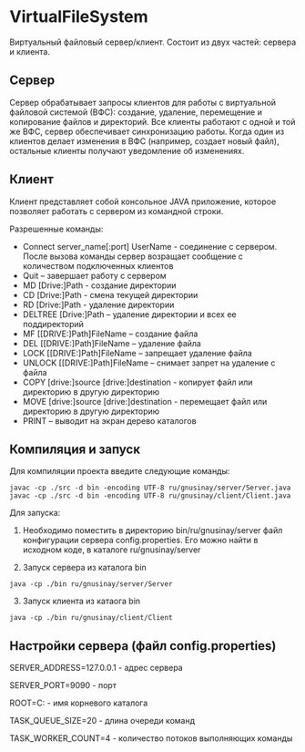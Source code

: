 # VirtualFileSystem

Виртуальный файловый сервер/клиент. Состоит из двух частей: сервера и клиента.

## Сервер

Сервер обрабатывает запросы клиентов для работы с виртуальной файловой системой (ВФС): создание, удаление, перемещение и копирование файлов и директорий. Все клиенты работают с одной и той же ВФС, сервер обеспечивает синхронизацию работы. Когда один из клиентов делает изменения в ВФС (например, создает новый файл), остальные клиенты получают уведомление об изменениях.

## Клиент

Клиент представляет собой консольное JAVA приложение, которое позволяет работать с сервером из командной строки.

Разрешенные команды:
* Сonnect server_name[:port] UserName - соединение с сервером. После вызова команды сервер возращает сообщение с количеством подключенных клиентов
* Quit – завершает работу с сервером
* MD [Drive:]Path - создание директории
* CD [Drive:]Path - смена текущей директории
* RD [Drive:]Path - удаление директории
* DELTREE [Drive:]Path – удаление директории и всех ее поддиректорий
* MF [[DRIVE:]Path]FileName – создание файла
* DEL [[DRIVE:]Path]FileName – удаление файла 
* LOCK [[DRIVE:]Path]FileName – запрещает удаление файла
* UNLOCK [[DRIVE:]Path]FileName – снимает запрет на удаление с файла
* COPY [drive:]source [drive:]destination - копирует файл или директорию в другую директорию
* MOVE [drive:]source [drive:]destination - перемещает файл или директорию в другую директорию
* PRINT – выводит на экран дерево каталогов

## Компиляция и запуск

Для компиляции проекта введите следующие команды:

```comand line
javac -cp ./src -d bin -encoding UTF-8 ru/gnusinay/server/Server.java
javac -cp ./src -d bin -encoding UTF-8 ru/gnusinay/client/Client.java
```

Для запуска:
1. Необходимо поместить в директорию bin/ru/gnusinay/server файл конфигурации сервера config.properties.
Его можно найти в исходном коде, в каталоге ru/gnusinay/server 

2. Запуск сервера из каталога bin

```comand line
java -cp ./bin ru/gnusinay/server/Server
```

3. Запуск клиента из катаога bin

```comand line
java -cp ./bin ru/gnusinay/client/Client
```

## Настройки сервера (файл config.properties)

SERVER_ADDRESS=127.0.0.1 - адрес сервера

SERVER_PORT=9090         - порт

ROOT=C:                  - имя корневого каталога

TASK_QUEUE_SIZE=20       - длина очереди команд

TASK_WORKER_COUNT=4      - количество потоков выполняющих команды

